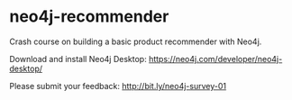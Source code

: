 # neo4j-recommender
Crash course on building a basic product recommender with Neo4j.

Download and install Neo4j Desktop: 
https://neo4j.com/developer/neo4j-desktop/

Please submit your feedback:
http://bit.ly/neo4j-survey-01
